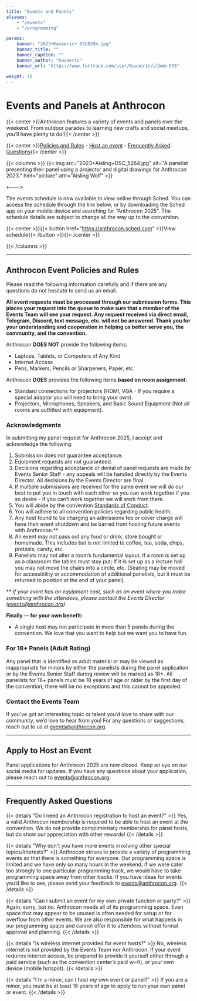 ```yaml
---
title: "Events and Panels"
aliases:
    - "/events"
    - "/programming"

params:
    banner: "2023+Kavaeric+_DSC8394.jpg"
    banner_title: ""
    banner_caption: ""
    banner_author: "Kavaeric"
    banner_url: "https://www.furtrack.com/user/Kavaeric/album-533"

weight: 10
---
```


# Events and Panels at Anthrocon

{{< center >}}Anthrocon features a variety of events and panels over the weekend. From outdoor parades to learning new crafts and social meetups, you’ll have plenty to do!{{< /center >}}

{{< center >}}[Policies and Rules](#anthrocon-event-policies-and-rules) - [Host an event](#apply-to-host-an-event) - [Frequently Asked Questions](#frequently-asked-questions){{< /center >}}

{{< columns >}}
{{< img src="2023+Aisling+DSC_5264.jpg" alt="A panelist presenting their panel using a projector and digital drawings for Anthrocon 2023." hint="picture" attr="Aisling Wolf" >}}

<--->

The events schedule is now available to view online through Sched. You can access the schedule through the link below, or by downloading the Sched app on your mobile device and searching for “Anthrocon 2025”. The schedule details are subject to change all the way up to the convention.

{{< center >}}{{< button href="https://anthrocon.sched.com" >}}View schedule{{< /button >}}{{< /center >}}

{{< /columns >}}

***

## Anthrocon Event Policies and Rules

Please read the following information carefully and if there are any questions do not hesitate to send us an email.

**All event requests must be processed through our submission forms. This places your request into the queue to make sure that a member of the Events Team will see your request. Any request received via direct email, Telegram, Discord, text message, etc. will not be answered. Thank you for your understanding and cooperation in helping us better serve you, the community, and the convention.**

Anthrocon **DOES NOT** provide the following items:

- Laptops, Tablets, or Computers of Any Kind
- Internet Access
- Pens, Markers, Pencils or Sharpeners, Paper, etc.

Anthrocon **DOES** provides the following items **based on room assignment**:

- Standard connections for projectors (HDMI, VGA - If you require a special adaptor you will need to bring your own).
- Projectors, Microphones, Speakers, and Basic Sound Equipment (Not all rooms are outfitted with equipment).

### Acknowledgments

In submitting my panel request for Anthrocon 2025, I accept and acknowledge the following:

1. Submission does not guarantee acceptance.
2. Equipment requests are not guaranteed.
3. Decisions regarding acceptance or denial of panel requests are made by Events Senior Staff - any appeals will be handled directly by the Events Director. All decisions by the Events Director are final.
4. If multiple submissions are received for the same event we will do our best to put you in touch with each other so you can work together if you so desire - if you can’t work together we will work from there.
5. You will abide by the convention [Standards of Conduct](https://anthrocon.org/standards-of-conduct).
6. You will adhere to all convention policies regarding public health.
7. Any host found to be charging an admissions fee or cover charge will have their event shutdown and be barred from hosting future events with Anthrocon.\*\*
8. An event may not pass out any food or drink, store bought or homemade. This includes but is not limited to coffee, tea, soda, chips, pretzels, candy, etc.
9. Panelists may not alter a room’s fundamental layout. If a room is set up as a classroom the tables must stay put; If it is set up as a lecture hall you may not move the chairs into a circle, etc. (Seating may be moved for accessibility or accommodation of additional panelists, but it must be returned to position at the end of your panel).

\*\* *If your event has an equipment cost, such as an event where you make something with the attendees, please contact the Events Director (<events@anthrocon.org>).*

**Finally — for your own benefit:**

- A single host may not participate in more than 5 panels during the convention. We love that you want to help but we want you to have fun.

### For 18+ Panels (Adult Rating)

Any panel that is identified as adult material or may be viewed as inappropriate for minors by either the panelists during the panel application or by the Events Senior Staff during review will be marked as 18+. All panelists for 18+ panels must be 18 years of age or older by the first day of the convention, there will be no exceptions and this cannot be appealed.

### Contact the Events Team

If you’ve got an interesting topic or talent you’d love to share with our community, we’d love to hear from you! For any questions or suggestions, reach out to us at <events@anthrocon.org>.

***

## Apply to Host an Event

Panel applications for Anthrocon 2025 are now closed. Keep an eye on our social media for updates. If you have any questions about your application, please reach out to <events@anthrocon.org>.

***

## Frequently Asked Questions

{{< details "Do I need an Anthrocon registration to host an event?" >}}
Yes, a valid Anthrocon membership is required to be able to host an event at the convention. We do not provide complimentary membership for panel hosts, but do show our appreciation with other rewards!
{{< /details >}}

{{< details "Why don't you have more events involving other special topics/interests?" >}}
Anthrocon strives to provide a variety of programming events so that there is something for everyone. Our programming space is limited and we have only so many hours in the weekend; if we were cater too strongly to one particular programming track, we would have to take programming space away from other tracks. If you have ideas for events you’d like to see, please send your feedback to <events@anthrocon.org>.
{{< /details >}}

{{< details "Can I submit an event for my own private function or party?" >}}
Again, sorry, but no. Anthrocon needs all of its programming space. Even space that may appear to be unused is often needed for setup or for overflow from other events. We are also responsible for what happens in our programming space and cannot offer it to attendees without formal approval and planning.
{{< /details >}}

{{< details "Is wireless internet provided for event hosts?" >}}
No, wireless internet is not provided by the Events Team nor Anthrocon. If your event requires internet access, be prepared to provide it yourself either through a paid service (such as the convention center’s paid wi-fi), or your own device (mobile hotspot).
{{< /details >}}

{{< details "I'm a minor, can I host my own event or panel?" >}}
If you are a minor, you must be at least 16 years of age to apply to run your own panel or event.
{{< /details >}}

